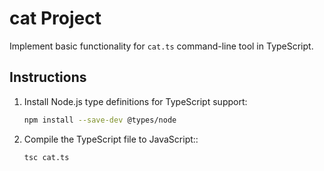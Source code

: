 # cat Project

Implement basic functionality for `cat.ts` command-line tool in TypeScript.

## Instructions

1. Install Node.js type definitions for TypeScript support:
   ```bash
   npm install --save-dev @types/node

2. Compile the TypeScript file to JavaScript::
   ```bash
   tsc cat.ts

